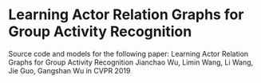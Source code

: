 # Learning Actor Relation Graphs for Group Activity Recognition

Source code and models for the following paper:
	Learning Actor Relation Graphs for Group Activity Recognition
	Jianchao Wu, Limin Wang, Li Wang, Jie Guo, Gangshan Wu
	in CVPR 2019	
	

	
